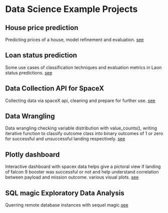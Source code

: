 # Data Science Example Projects

## House price prediction

Predicting prices of a house, model refinement and evaluation.
[see](https://github.com/kuta-ndze/DScExampleProjects/blob/main/House%20Price%20Prediction.ipynb)

## Loan status prediction

Some use cases of classification techniques and evaluation metrics in
Laon status predictions.
[see](https://github.com/kuta-ndze/DScExampleProjects/blob/main/Machine_Learning_With_Python.ipynb)

## Data Collection API for SpaceX

Collecting data via spaceX api, cleaning and prepare for further use.
[see](https://github.com/kuta-ndze/DScExampleProjects/blob/main/Data_Collection_API.ipynb)

## Data Wrangling

Data wrangling checking variable
distribution with value_counts(), writing iterative function to
classify outcome class into binary outcomes of 1 or zero for successful
and unsuccessful landing respectively.
[see](https://github.com/kuta-ndze/DScExampleProjects/blob/main/Data_Wrangling_EDA.ipynb)

## Plotly dashboard

Interactive dashboard with spacex data helps give a pictoral view if landing of
falcon 9 booster was successful or not and help understand correlation between payload and mission outcome. various visual plots. [see](https://github.com/kuta-ndze/IBM_Data_Science_Capstone_Project/blob/main/spacex_dash_app.py)

## SQL magic Exploratory Data Analysis

Querring remote database instances with sequel magic.[see]()
